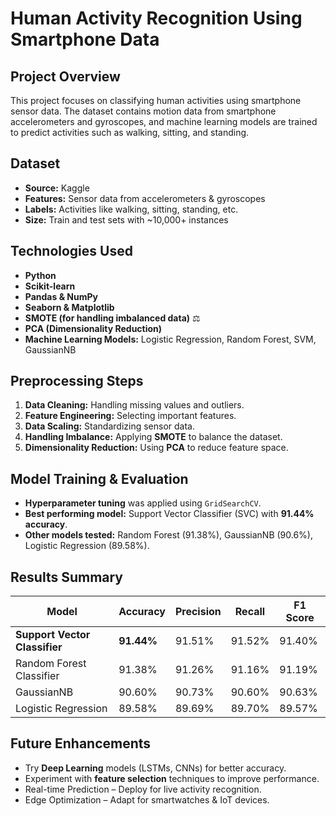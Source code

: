 #  Human Activity Recognition Using Smartphone Data

##  Project Overview
This project focuses on classifying human activities using smartphone sensor data. The dataset contains motion data from smartphone accelerometers and gyroscopes, and machine learning models are trained to predict activities such as walking, sitting, and standing.

##  Dataset
- **Source:** Kaggle
- **Features:** Sensor data from accelerometers & gyroscopes
- **Labels:** Activities like walking, sitting, standing, etc.
- **Size:** Train and test sets with ~10,000+ instances

##  Technologies Used
- **Python** 
- **Scikit-learn** 
- **Pandas & NumPy** 
- **Seaborn & Matplotlib** 
- **SMOTE (for handling imbalanced data)** ⚖
- **PCA (Dimensionality Reduction)** 
- **Machine Learning Models:** Logistic Regression, Random Forest, SVM, GaussianNB

##  Preprocessing Steps
1. **Data Cleaning:** Handling missing values and outliers.
2. **Feature Engineering:** Selecting important features.
3. **Data Scaling:** Standardizing sensor data.
4. **Handling Imbalance:** Applying **SMOTE** to balance the dataset.
5. **Dimensionality Reduction:** Using **PCA** to reduce feature space.

##  Model Training & Evaluation
- **Hyperparameter tuning** was applied using `GridSearchCV`.
- **Best performing model:** Support Vector Classifier (SVC) with **91.44% accuracy**.
- **Other models tested:** Random Forest (91.38%), GaussianNB (90.6%), Logistic Regression (89.58%).

##  Results Summary
| Model                     | Accuracy | Precision | Recall | F1 Score |
|---------------------------|----------|-----------|--------|----------|
| **Support Vector Classifier** | **91.44%** | 91.51%    | 91.52% | 91.40%   |
| Random Forest Classifier  | 91.38%   | 91.26%    | 91.16% | 91.19%   |
| GaussianNB               | 90.60%   | 90.73%    | 90.60% | 90.63%   |
| Logistic Regression      | 89.58%   | 89.69%    | 89.70% | 89.57%   |


##  Future Enhancements
- Try **Deep Learning** models (LSTMs, CNNs) for better accuracy.
- Experiment with **feature selection** techniques to improve performance.
- Real-time Prediction – Deploy for live activity recognition.
- Edge Optimization – Adapt for smartwatches & IoT devices.

